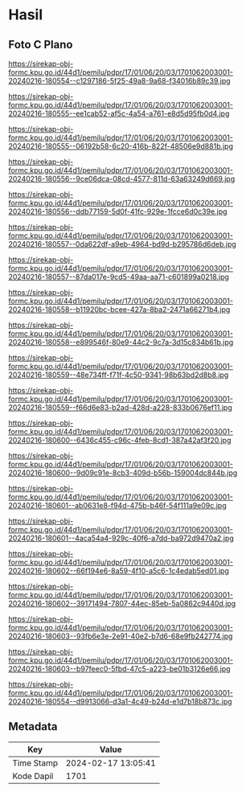# Hasil

## Foto C Plano

https://sirekap-obj-formc.kpu.go.id/44d1/pemilu/pdpr/17/01/06/20/03/1701062003001-20240216-180554--c1297186-5f25-49a8-9a68-f34016b89c39.jpg

https://sirekap-obj-formc.kpu.go.id/44d1/pemilu/pdpr/17/01/06/20/03/1701062003001-20240216-180555--ee1cab52-af5c-4a54-a761-e8d5d95fb0d4.jpg

https://sirekap-obj-formc.kpu.go.id/44d1/pemilu/pdpr/17/01/06/20/03/1701062003001-20240216-180555--06192b58-6c20-416b-822f-48506e9d881b.jpg

https://sirekap-obj-formc.kpu.go.id/44d1/pemilu/pdpr/17/01/06/20/03/1701062003001-20240216-180556--9ce06dca-08cd-4577-811d-63a63249d669.jpg

https://sirekap-obj-formc.kpu.go.id/44d1/pemilu/pdpr/17/01/06/20/03/1701062003001-20240216-180556--ddb77159-5d0f-41fc-929e-1fcce6d0c39e.jpg

https://sirekap-obj-formc.kpu.go.id/44d1/pemilu/pdpr/17/01/06/20/03/1701062003001-20240216-180557--0da622df-a9eb-4964-bd9d-b295786d6deb.jpg

https://sirekap-obj-formc.kpu.go.id/44d1/pemilu/pdpr/17/01/06/20/03/1701062003001-20240216-180557--87da017e-9cd5-49aa-aa71-c601899a0218.jpg

https://sirekap-obj-formc.kpu.go.id/44d1/pemilu/pdpr/17/01/06/20/03/1701062003001-20240216-180558--b11920bc-bcee-427a-8ba2-2471a66271b4.jpg

https://sirekap-obj-formc.kpu.go.id/44d1/pemilu/pdpr/17/01/06/20/03/1701062003001-20240216-180558--e899546f-80e9-44c2-9c7a-3d15c834b61b.jpg

https://sirekap-obj-formc.kpu.go.id/44d1/pemilu/pdpr/17/01/06/20/03/1701062003001-20240216-180559--48e734ff-f71f-4c50-9341-98b63bd2d8b8.jpg

https://sirekap-obj-formc.kpu.go.id/44d1/pemilu/pdpr/17/01/06/20/03/1701062003001-20240216-180559--f66d6e83-b2ad-428d-a228-833b0676ef11.jpg

https://sirekap-obj-formc.kpu.go.id/44d1/pemilu/pdpr/17/01/06/20/03/1701062003001-20240216-180600--6436c455-c96c-4feb-8cd1-387a42af3f20.jpg

https://sirekap-obj-formc.kpu.go.id/44d1/pemilu/pdpr/17/01/06/20/03/1701062003001-20240216-180600--9d09c91e-8cb3-409d-b56b-159004dc844b.jpg

https://sirekap-obj-formc.kpu.go.id/44d1/pemilu/pdpr/17/01/06/20/03/1701062003001-20240216-180601--ab0631e8-f94d-475b-b46f-54f111a9e09c.jpg

https://sirekap-obj-formc.kpu.go.id/44d1/pemilu/pdpr/17/01/06/20/03/1701062003001-20240216-180601--4aca54a4-929c-40f6-a7dd-ba972d9470a2.jpg

https://sirekap-obj-formc.kpu.go.id/44d1/pemilu/pdpr/17/01/06/20/03/1701062003001-20240216-180602--66f194e6-8a59-4f10-a5c6-1c4edab5ed01.jpg

https://sirekap-obj-formc.kpu.go.id/44d1/pemilu/pdpr/17/01/06/20/03/1701062003001-20240216-180602--39171494-7807-44ec-85eb-5a0862c9440d.jpg

https://sirekap-obj-formc.kpu.go.id/44d1/pemilu/pdpr/17/01/06/20/03/1701062003001-20240216-180603--93fb6e3e-2e91-40e2-b7d6-68e9fb242774.jpg

https://sirekap-obj-formc.kpu.go.id/44d1/pemilu/pdpr/17/01/06/20/03/1701062003001-20240216-180603--b97feec0-5fbd-47c5-a223-be01b3126e66.jpg

https://sirekap-obj-formc.kpu.go.id/44d1/pemilu/pdpr/17/01/06/20/03/1701062003001-20240216-180554--d9913066-d3a1-4c49-b24d-e1d7b18b873c.jpg


## Metadata

| Key        | Value               |
| ---------- | ------------------- |
| Time Stamp | 2024-02-17 13:05:41 |
| Kode Dapil | 1701                |



